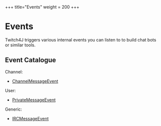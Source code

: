 +++
title="Events"
weight = 200
+++

# Events

Twitch4J triggers various internal events you can listen to to build chat bots or similar tools.


## Event Catalogue



Channel:
* [ChannelMessageEvent](./channel-message-event)

User:
* [PrivateMessageEvent](./private-message-event)

Generic:
* [IRCMessageEvent](./irc-message-event)
